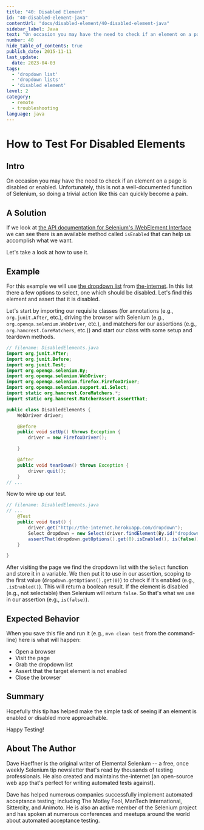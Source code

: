```yaml
---
title: "40: Disabled Element"
id: "40-disabled-element-java"
contentUrl: "docs/disabled-element/40-disabled-element-java"
sidebar_label: Java
text: "On occasion you may have the need to check if an element on a page is disabled or enabled. Unfortunately, this is not a well-documented function of Selenium, so doing a trivial action like this can quickly become a pain."
number: 40
hide_table_of_contents: true
publish_date: 2015-11-11
last_update:
  date: 2023-04-03
tags:
  - 'dropdown list'
  - 'dropdown lists'
  - 'disabled element'
level: 2
category:
  - remote
  - troubleshooting
language: java
---
```


# How to Test For Disabled Elements

## Intro

On occasion you may have the need to check if an element on a page is disabled or enabled. Unfortunately, this is not a well-documented function of Selenium, so doing a trivial action like this can quickly become a pain.

## A Solution

If we look at [the API documentation for Selenium's IWebElement Interface](https://seleniumhq.github.io/selenium/docs/api/java/org/openqa/selenium/WebElement.html) we can see there is an available method called `isEnabled` that can help us accomplish what we want.

Let's take a look at how to use it.

## Example

For this example we will use [the dropdown list](http://github.com/tourdedave/the-internet) from [the-internet](http://the-internet.herokuapp.com/dropdown). In this list there a few options to select, one which should be disabled. Let's find this element and assert that it is disabled.

Let's start by importing our requisite classes (for annotations (e.g., `org.junit.After`, etc.), driving the browser with Selenium (e.g., `org.openqa.selenium.WebDriver`, etc.), and matchers for our assertions (e.g., `org.hamcrest.CoreMatchers`, etc.)) and start our class with some setup and teardown methods.

```java
// filename: DisabledElements.java
import org.junit.After;
import org.junit.Before;
import org.junit.Test;
import org.openqa.selenium.By;
import org.openqa.selenium.WebDriver;
import org.openqa.selenium.firefox.FirefoxDriver;
import org.openqa.selenium.support.ui.Select;
import static org.hamcrest.CoreMatchers.*;
import static org.hamcrest.MatcherAssert.assertThat;

public class DisabledElements {
    WebDriver driver;

    @Before
    public void setUp() throws Exception {
        driver = new FirefoxDriver();

    }

    @After
    public void tearDown() throws Exception {
        driver.quit();
    }
// ...
```

Now to wire up our test.

```java
// filename: DisabledElements.java
// ...
    @Test
    public void test() {
        driver.get("http://the-internet.herokuapp.com/dropdown");
        Select dropdown = new Select(driver.findElement(By.id("dropdown")));
        assertThat(dropdown.getOptions().get(0).isEnabled(), is(false));
    }

}
```

After visiting the page we find the dropdown list with the `Select` function and store it in a variable. We then put it to use in our assertion, scoping to the first value (`dropdown.getOptions().get(0)`) to check if it's enabled (e.g., `.isEnabled()`). This will return a boolean result. If the element is disabled (e.g., not selectable) then Selenium will return `false`. So that's what we use in our assertion (e.g., `is(false)`).

## Expected Behavior

When you save this file and run it (e.g., `mvn clean test` from the command-line) here is what will happen:

+ Open a browser
+ Visit the page
+ Grab the dropdown list
+ Assert that the target element is not enabled
+ Close the browser

## Summary

Hopefully this tip has helped make the simple task of seeing if an element is enabled or disabled more approachable.

Happy Testing!

## About The Author

Dave Haeffner is the original writer of Elemental Selenium -- a free, once weekly Selenium tip newsletter that's read by thousands of testing professionals. He also created and maintains the-internet (an open-source web app that's perfect for writing automated tests against).

Dave has helped numerous companies successfully implement automated acceptance testing; including The Motley Fool, ManTech International, Sittercity, and Animoto. He is also an active member of the Selenium project and has spoken at numerous conferences and meetups around the world about automated acceptance testing.